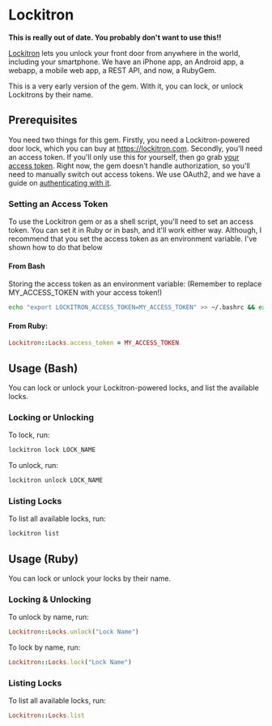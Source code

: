 # Lockitron
**This is really out of date. You probably don't want to use this!!**

[Lockitron](https://lockitron.com) lets you unlock your front door from anywhere in the world, including your smartphone. We have an iPhone app, an Android app, a webapp, a mobile web app, a REST API, and now, a RubyGem.

This is a very early version of the gem. With it, you can lock, or unlock Lockitrons by their name.


## Prerequisites

You need two things for this gem. Firstly, you need a Lockitron-powered door lock, which you can buy at https://lockitron.com. Secondly, you'll need an access token. If you'll only use this for yourself, then go grab [your access token](https://api.lockitron.com/v1/oauth/applications). Right now, the gem doesn't handle authorization, so you'll need to manually switch out access tokens. We use OAuth2, and we have a guide on [authenticating with it](https://api.lockitron.com/v1/getting_started/authenticating_with_oauth).

### Setting an Access Token
To use the Lockitron gem or as a shell script, you'll need to set an access token. You can set it in Ruby or in bash, and it'll work either way. Although, I recommend that you set the access token as an environment variable. I've shown how to do that below

#### From Bash

Storing the access token as an environment variable: (Remember to replace MY_ACCESS_TOKEN with your access token!)
```bash
echo "export LOCKITRON_ACCESS_TOKEN=MY_ACCESS_TOKEN" >> ~/.bashrc && exec $SHELL
```

#### From Ruby:

```ruby
Lockitron::Locks.access_token = MY_ACCESS_TOKEN
```

## Usage (Bash)
You can lock or unlock your Lockitron-powered locks, and list the available locks.

### Locking or Unlocking

To lock, run:

```bash
lockitron lock LOCK_NAME
```

To unlock, run:

```bash
lockitron unlock LOCK_NAME
```

### Listing Locks

To list all available locks, run:

```bash
lockitron list
```

###

## Usage (Ruby)

You can lock or unlock your locks by their name. 

### Locking & Unlocking

To unlock by name, run:

```ruby
Lockitron::Locks.unlock("Lock Name")
```

To lock by name, run:

```ruby
Lockitron::Locks.lock("Lock Name")
```

### Listing Locks

To list all available locks, run:

```ruby
Lockitron::Locks.list
```


